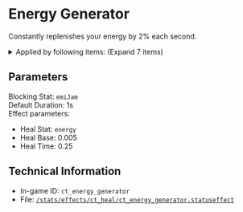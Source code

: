 # Energy Generator

Constantly replenishes your energy by 2% each second.

<details markdown="1"><summary>Applied by following items: (Expand 7 items)</summary>

- <img src="https://raw.githubusercontent.com/Ceterai/Enternia/main/items/armors/alta/other/energy_mask/icon.png" alt="Energy Mask icon" loading="lazy" width="auto" height="16px"/> [Energy Mask](https://ceterai.github.io/MyEnternia/Wiki/EnergyMask)
- <img src="https://raw.githubusercontent.com/Ceterai/Enternia/main/items/armors/alta/tier4/security/helmet/icon.png" alt="GR Animus Prototype ★★ icon" loading="lazy" width="auto" height="16px"/> [GR "Animus" Prototype ★★](https://ceterai.github.io/MyEnternia/Wiki/GRAnimusPrototype)
- <img src="https://raw.githubusercontent.com/Ceterai/Enternia/main/items/armors/alta/tier4/security/helmet/icon.png" alt="GRS Animus-C ★★★ icon" loading="lazy" width="auto" height="16px"/> [GRS "Animus-C" ★★★](https://ceterai.github.io/MyEnternia/Wiki/GRSAnimus-C)
- <img src="https://raw.githubusercontent.com/Ceterai/Enternia/main/items/armors/alta/tier4/security/helmet/icon.png" alt="GRS Animus-M ★ icon" loading="lazy" width="auto" height="16px"/> [GRS "Animus-M" ★](https://ceterai.github.io/MyEnternia/Wiki/GRSAnimus-M)
- <img src="https://raw.githubusercontent.com/Ceterai/Enternia/main/items/armors/alta/tier4/security/helmet/icon.png" alt="GRS Animus-T ★★ icon" loading="lazy" width="auto" height="16px"/> [GRS "Animus-T" ★★](https://ceterai.github.io/MyEnternia/Wiki/GRSAnimus-T)
- <img src="https://raw.githubusercontent.com/Ceterai/Enternia/main/items/armors/alta/tier4/security/helmet/icon.png" alt="GRS Animus-X ★★★★ icon" loading="lazy" width="auto" height="16px"/> [GRS "Animus-X" ★★★★](https://ceterai.github.io/MyEnternia/Wiki/GRSAnimus-X)
- <img src="https://raw.githubusercontent.com/Ceterai/Enternia/main/items/armors/alta/other/pilot_helmet/icon.png" alt="Pilot Helmet icon" loading="lazy" width="auto" height="16px"/> [Pilot Helmet](https://ceterai.github.io/MyEnternia/Wiki/PilotHelmet)

</details>

## Parameters

Blocking Stat: `emiJam`  
Default Duration: 1s  
Effect parameters:

- Heal Stat: `energy`
- Heal Base: 0.005
- Heal Time: 0.25

## Technical Information

- In-game ID: `ct_energy_generator`
- File: [`/stats/effects/ct_heal/ct_energy_generator.statuseffect`](https://github.com/Ceterai/Enternia/blob/main/stats/effects/ct_heal/ct_energy_generator.statuseffect)
